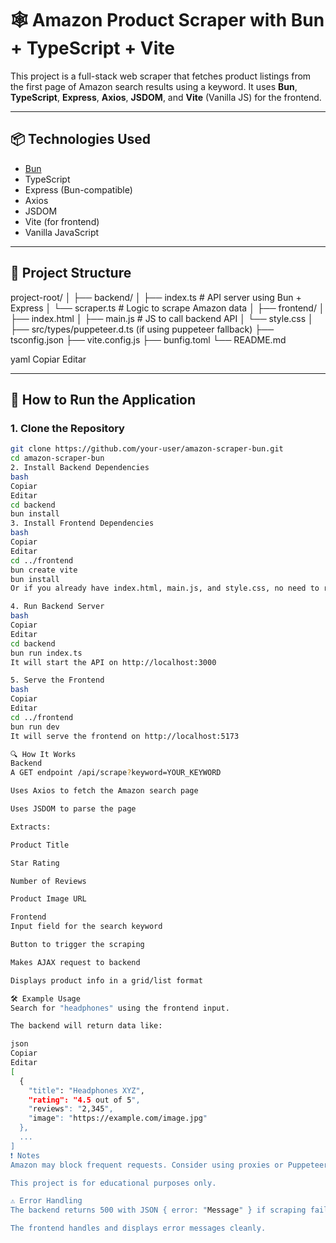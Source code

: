 # 🕸️ Amazon Product Scraper with Bun + TypeScript + Vite

This project is a full-stack web scraper that fetches product listings from the first page of Amazon search results using a keyword. It uses **Bun**, **TypeScript**, **Express**, **Axios**, **JSDOM**, and **Vite** (Vanilla JS) for the frontend.

---

## 📦 Technologies Used

-   [Bun](https://bun.sh/)
-   TypeScript
-   Express (Bun-compatible)
-   Axios
-   JSDOM
-   Vite (for frontend)
-   Vanilla JavaScript

---

## 📁 Project Structure

project-root/
│
├── backend/
│ ├── index.ts # API server using Bun + Express
│ └── scraper.ts # Logic to scrape Amazon data
│
├── frontend/
│ ├── index.html
│ ├── main.js # JS to call backend API
│ └── style.css
│
├── src/types/puppeteer.d.ts (if using puppeteer fallback)
├── tsconfig.json
├── vite.config.js
├── bunfig.toml
└── README.md

yaml
Copiar
Editar

---

## 🚀 How to Run the Application

### 1. Clone the Repository

```bash
git clone https://github.com/your-user/amazon-scraper-bun.git
cd amazon-scraper-bun
2. Install Backend Dependencies
bash
Copiar
Editar
cd backend
bun install
3. Install Frontend Dependencies
bash
Copiar
Editar
cd ../frontend
bun create vite
bun install
Or if you already have index.html, main.js, and style.css, no need to recreate via Vite.

4. Run Backend Server
bash
Copiar
Editar
cd backend
bun run index.ts
It will start the API on http://localhost:3000

5. Serve the Frontend
bash
Copiar
Editar
cd ../frontend
bun run dev
It will serve the frontend on http://localhost:5173

🔍 How It Works
Backend
A GET endpoint /api/scrape?keyword=YOUR_KEYWORD

Uses Axios to fetch the Amazon search page

Uses JSDOM to parse the page

Extracts:

Product Title

Star Rating

Number of Reviews

Product Image URL

Frontend
Input field for the search keyword

Button to trigger the scraping

Makes AJAX request to backend

Displays product info in a grid/list format

🛠 Example Usage
Search for "headphones" using the frontend input.

The backend will return data like:

json
Copiar
Editar
[
  {
    "title": "Headphones XYZ",
    "rating": "4.5 out of 5",
    "reviews": "2,345",
    "image": "https://example.com/image.jpg"
  },
  ...
]
❗ Notes
Amazon may block frequent requests. Consider using proxies or Puppeteer for production use.

This project is for educational purposes only.

⚠️ Error Handling
The backend returns 500 with JSON { error: "Message" } if scraping fails.

The frontend handles and displays error messages cleanly.


```
